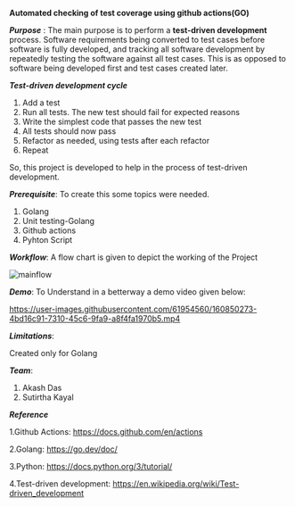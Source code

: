**Automated checking of test coverage using github actions(GO)**


***Purpose*** : The main purpose is to perform a **test-driven development** process. 
Software requirements being converted to test cases before software is fully developed, and tracking all software development by repeatedly testing the software against all test cases. This is as opposed to software being developed first and test cases created later.


***Test-driven development cycle***
1. Add a test
2. Run all tests. The new test should fail for expected reasons
3. Write the simplest code that passes the new test
4. All tests should now pass
5. Refactor as needed, using tests after each refactor
6. Repeat

So, this project is developed to help in the process of test-driven development.


***Prerequisite***: To create this some topics were needed.

1. Golang
2. Unit testing-Golang
3. Github actions
4. Pyhton Script


***Workflow***: A flow chart is given to depict the working of the Project


![mainflow](https://user-images.githubusercontent.com/61954560/160981565-f0b3a7c2-0250-409d-a92e-d4fd2c5aae70.png)


***Demo***: To Understand in a betterway a demo video given below:



https://user-images.githubusercontent.com/61954560/160850273-4bd16c91-7310-45c6-9fa9-a8f4fa1970b5.mp4




***Limitations***:


Created only for Golang


***Team***:

1. Akash Das
2. Sutirtha Kayal


***Reference***

1.Github Actions: https://docs.github.com/en/actions

2.Golang: https://go.dev/doc/

3.Python: https://docs.python.org/3/tutorial/

4.Test-driven development: https://en.wikipedia.org/wiki/Test-driven_development


